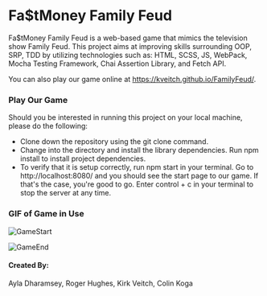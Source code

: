 # Fa$tMoney Family Feud

Fa$tMoney Family Feud is a web-based game that mimics the television show Family Feud. This project aims at improving 
skills surrounding OOP, SRP, TDD by utilizing technologies such as: HTML, SCSS, JS, WebPack, Mocha Testing Framework, Chai Assertion Library, and Fetch API. 

You can also play our game online at https://kveitch.github.io/FamilyFeud/.

### Play Our Game

Should you be interested in running this project on your local machine, please do the following:

- Clone down the repository using the git clone command.
- Change into the directory and install the library dependencies. Run npm install to install project dependencies.
- To verify that it is setup correctly, run npm start in your terminal. Go to http://localhost:8080/ and you should see the start page to our game. If that's the case, you're good to go. Enter control + c in your terminal to stop the server at any time.

### GIF of Game in Use

![GameStart](docs/images/FMF_Start.gif)

![GameEnd](docs/images/FF_end.gif)


#### Created By:
Ayla Dharamsey, 
Roger Hughes,
Kirk Veitch,
Colin Koga

